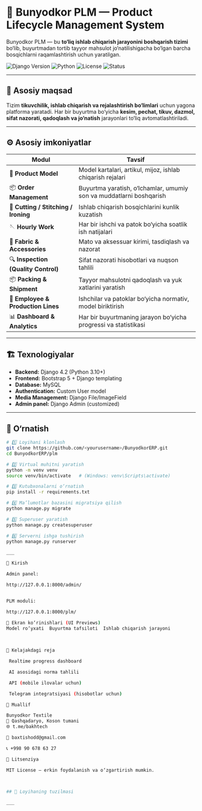 # 🧵 Bunyodkor PLM — Product Lifecycle Management System

Bunyodkor PLM — bu **to‘liq ishlab chiqarish jarayonini boshqarish tizimi** bo‘lib, buyurtmadan tortib tayyor mahsulot jo‘natilishigacha bo‘lgan barcha bosqichlarni raqamlashtirish uchun yaratilgan.

![Django Version](https://img.shields.io/badge/Django-4.2-green)
![Python](https://img.shields.io/badge/Python-3.10+-blue)
![License](https://img.shields.io/badge/license-MIT-lightgrey)
![Status](https://img.shields.io/badge/status-Active-success)

---

## 🚀 Asosiy maqsad

Tizim **tikuvchilik, ishlab chiqarish va rejalashtirish bo‘limlari** uchun yagona platforma yaratadi. Har bir buyurtma bo‘yicha **kesim, pechat, tikuv, dazmol, sifat nazorati, qadoqlash va jo‘natish** jarayonlari to‘liq avtomatlashtiriladi.

---

## ⚙️ Asosiy imkoniyatlar

| Modul | Tavsif |
|-------|---------|
| 🧩 **Product Model** | Model kartalari, artikul, mijoz, ishlab chiqarish rejalari |
| 📦 **Order Management** | Buyurtma yaratish, o‘lchamlar, umumiy son va muddatlarni boshqarish |
| 🧵 **Cutting / Stitching / Ironing** | Ishlab chiqarish bosqichlarini kunlik kuzatish |
| 🪡 **Hourly Work** | Har bir ishchi va patok bo‘yicha soatlik ish natijalari |
| 🧰 **Fabric & Accessories** | Mato va aksessuar kirimi, tasdiqlash va nazorat |
| 🔍 **Inspection (Quality Control)** | Sifat nazorati hisobotlari va nuqson tahlili |
| 📦 **Packing & Shipment** | Tayyor mahsulotni qadoqlash va yuk xatlarini yaratish |
| 👷 **Employee & Production Lines** | Ishchilar va patoklar bo‘yicha normativ, model biriktirish |
| 📊 **Dashboard & Analytics** | Har bir buyurtmaning jarayon bo‘yicha progressi va statistikasi |

---

## 🏗️ Texnologiyalar

- **Backend:** Django 4.2 (Python 3.10+)
- **Frontend:** Bootstrap 5 + Django templating
- **Database:** MySQL
- **Authentication:** Custom User model
- **Media Management:** Django File/ImageField
- **Admin panel:** Django Admin (customized)


---

## 🧩 O‘rnatish

```bash
# 1️⃣ Loyihani klonlash
git clone https://github.com/<yourusername>/BunyodkorERP.git
cd BunyodkorERP/plm

# 2️⃣ Virtual muhitni yaratish
python -m venv venv
source venv/bin/activate   # (Windows: venv\Scripts\activate)

# 3️⃣ Kutubxonalarni o‘rnatish
pip install -r requirements.txt

# 4️⃣ Ma’lumotlar bazasini migratsiya qilish
python manage.py migrate

# 5️⃣ Superuser yaratish
python manage.py createsuperuser

# 6️⃣ Serverni ishga tushirish
python manage.py runserver

___

👤 Kirish

Admin panel:

http://127.0.0.1:8000/admin/


PLM moduli:

http://127.0.0.1:8000/plm/

📸 Ekran ko‘rinishlari (UI Previews)
Model ro‘yxati	Buyurtma tafsiloti	Ishlab chiqarish jarayoni

	
	
🧠 Kelajakdagi reja

 Realtime progress dashboard

 AI asosidagi norma tahlili

 API (mobile ilovalar uchun)

 Telegram integratsiyasi (hisobotlar uchun)

💼 Muallif

Bunyodkor Textile
📍 Qashqadaryo, Koson tumani
🌐 t.me/bakhtech

📧 baxtishodd@gmail.com

📞 +998 90 678 63 27

🪪 Litsenziya

MIT License — erkin foydalanish va o‘zgartirish mumkin.



## 📁 Loyihaning tuzilmasi

___